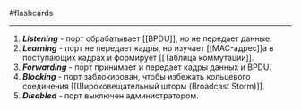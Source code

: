 #flashcards
***
1. ***Listening*** - порт обрабатывает [[BPDU]], но не передает данные.
2. ***Learning*** - порт не передает кадры, но изучает [[MAC-адрес]]а в поступающих кадрах и формирует [[Таблица коммутации]].
3. ***Forwarding*** - порт принимает и передает кадры данных и BPDU.
4. ***Blocking*** - порт заблокирован, чтобы избежать кольцевого соединения [[Широковещательный шторм (Broadcast Storm)]].
5. ***Disabled*** - порт выключен администратором.
<!--SR:!2025-10-18,12,230-->